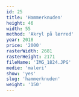 ```yaml
---
id: 25
title: 'Hammerknuden'
height: 46
width: 55
method: 'Akryl på lærred'
year: 2018
price: '2000'
rasterWidth: 2681
rasterHeight: 2171
fileName: 'IMG_1824.JPG'
medie: 'maleri'
show: 'yes'
slug: 'hammerknuden'
weight: '150'
---
```

